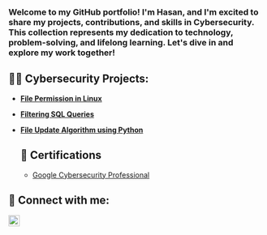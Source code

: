 <h3>Welcome to my GitHub portfolio! I'm Hasan, and I'm excited to share my projects, contributions, and skills in Cybersecurity. This collection represents my dedication to technology, problem-solving, and lifelong learning. Let's dive in and explore my work together! 

<h2>👨‍💻 Cybersecurity Projects:</h2>

- <b>[File Permission in Linux](https://github.com/hasanm02/FilePermissionsLab)</b>
- <b>[Filtering SQL Queries](https://github.com/hasanm02/FilterSQLQuery)</b>
- <b>[File Update Algorithm using Python](https://github.com/hasanm02/FileUpdateAlgorithm)</b>

  
  
  <h2> 📄 Certifications </h2>
  
  - [Google Cybersecurity Professional](https://coursera.org/share/e38501cefa2bc64b5cab0457bd59273e)




<h2> 🤳 Connect with me:</h2>


[<img align="left" alt="JoshMadakor | LinkedIn" width="22px" src="https://cdn.jsdelivr.net/npm/simple-icons@v3/icons/linkedin.svg" />][linkedin]



[linkedin]:https://www.linkedin.com/in/hasanmodest/


